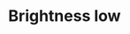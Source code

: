 ---
title: Brightness low
tags: ["brightness", "low", "dark", "night", "dusk", "dim", "gloomy"]
icon: brightness-low
svg: '<svg xmlns="http://www.w3.org/2000/svg" width="24" height="24" fill="none" viewBox="0 0 24 24" stroke-width="1.5" stroke-linecap="round" stroke-linejoin="round" stroke="currentColor"><path d="M15 12a3 3 0 1 1-6 0 3 3 0 0 1 6 0ZM3 12h1m1-7 .707.707M19 5l-.707.707M5 19l.707-.707M19 19l-.707-.707M12 3v1m0 17v-1m8-8h1"/></svg>'
---